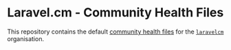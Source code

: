 # Laravel.cm - Community Health Files

This repository contains the default [community health files](https://help.github.com/en/github/building-a-strong-community/creating-a-default-community-health-file) for the [`laravelcm`](https://github.com/laravelcm) organisation.
